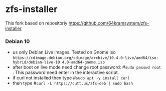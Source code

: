 # zfs-installer
This fork based on repositoriy https://github.com/64kramsystem/zfs-installer


### Debian 10

- us only Debian Live images. Tested on Gnome iso `https://cdimage.debian.org/cdimage/archive/10.4.0-live/amd64/iso-hybrid/debian-live-10.4.0-amd64-gnome.iso`
- after boot on live mode need change root password: #`sudo passwd root` . This password need enter in the interactive script.
- if curl not installed then type #`sudo apt -y install curl`
- then type #`curl -L https://cutt.us/zfs-deb | sudo bash`

